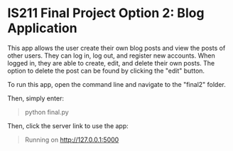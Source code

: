 
# IS211 Final Project Option 2: Blog Application


This app allows the user create their own blog posts and view the posts of other users. They can log in, log out, and register new accounts. When logged in, they are able to create, edit, and delete their own posts. The option to delete the post can be found by clicking the "edit" button.

To run this app, open the command line and navigate to the "final2" folder. 

Then, simply enter:
> python final.py

Then, click the server link to use the app:
> Running on http://127.0.0.1:5000
